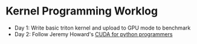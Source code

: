 # Kernel Programming Worklog

* Day 1: Write basic triton kernel and upload to GPU mode to benchmark
* Day 2: Follow Jeremy Howard's [CUDA for python programmers](https://www.youtube.com/watch?v=nOxKexn3iBo)
